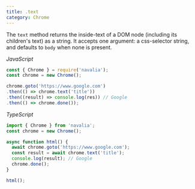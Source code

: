 ```yaml
---
title: .text
category: Chrome
---
```


The `text` method returns the inside-text of a DOM node (including its children's text) as a string. It accepts one argument: a css-selector string, and defaults to `body` when none is present.

*JavaScript*
```js
const { Chrome } = require('navalia');
const chrome = new Chrome();

chrome.goto('https://www.google.com')
.then(() => chrome.text('title'))
.then((result) => console.log(res)) // Google
.then(() => chrome.done());
```

*TypeScript*
```ts
import { Chrome } from 'navalia';
const chrome = new Chrome();

async function html() {
  await chrome.goto('https://www.google.com');
  const result = await chrome.text('title');
  console.log(result); // Google
  chrome.done();
}

html();
```
